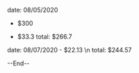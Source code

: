date: 08/05/2020
+ $300
- $33.3
total: $266.7

date: 08/07/2020
\- $22.13 \n
total: $244.57

--End--